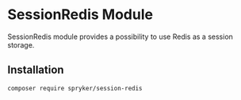 # SessionRedis Module

SessionRedis module provides a possibility to use Redis as a session storage.

## Installation

```
composer require spryker/session-redis
```
